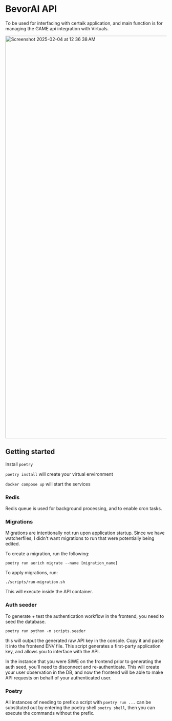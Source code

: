 # BevorAI API

To be used for interfacing with certaik application, and main function is for managing the GAME api integration with Virtuals.

<img width="1255" alt="Screenshot 2025-02-04 at 12 36 38 AM" src="https://github.com/user-attachments/assets/daff389e-00b2-490d-b420-ec9cf0ccc5af" />

## Getting started

Install `poetry`

`poetry install` will create your virtual environment

`docker compose up` will start the services

### Redis

Redis queue is used for background processing, and to enable cron tasks.

### Migrations

Migrations are intentionally not run upon application startup. Since we have watcherfiles, I didn't want migrations to run that were potentially being edited.

To create a migration, run the following:

`poetry run aerich migrate --name [migration_name]`

To apply migrations, run:

`./scripts/run-migration.sh`

This will execute inside the API container.

### Auth seeder

To generate + test the authentication workflow in the frontend, you need to seed the database.

`poetry run python -m scripts.seeder`

this will output the generated raw API key in the console. Copy it and paste it into the frontend ENV file. This script generates a first-party application key, and allows you to interface with the API.

In the instance that you were SIWE on the frontend prior to generating the auth seed, you'll need to disconnect and re-authenticate. This will create your user observation in the DB, and now the frontend will be able to make API requests on behalf of your authenticated user.

### Poetry

All instances of needing to prefix a script with `poetry run ...` can be substituted out by entering the poetry shell `poetry shell`, then you can execute the commands without the prefix.
